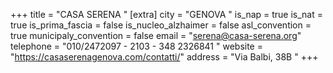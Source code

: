 +++
title = "CASA SERENA "
[extra]
city = "GENOVA "
is_nap = true
is_nat = true
is_prima_fascia = false
is_nucleo_alzhaimer = false
asl_convention = true
municipaly_convention = false
email = "serena@casa-serena.org"
telephone = "010/2472097 - 2103 - 348 2326841 "
website = "https://casaserenagenova.com/contatti/"
address = "Via Balbi, 38B "
+++
